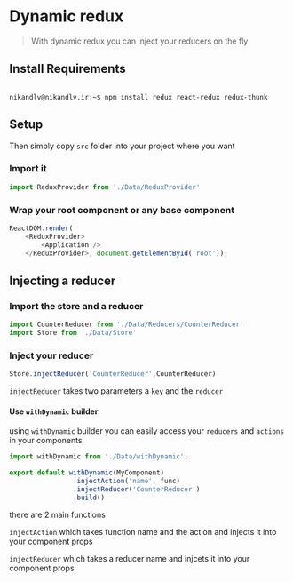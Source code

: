 # Dynamic redux

> With dynamic redux you can inject your reducers on the fly

## Install Requirements

```console

nikandlv@nikandlv.ir:~$ npm install redux react-redux redux-thunk

```
## Setup

Then simply copy `src` folder into your project where you want

### Import it

```javascript
import ReduxProvider from './Data/ReduxProvider'
```

### Wrap your root component or any base component

```javascript
ReactDOM.render(
    <ReduxProvider>
        <Application />
    </ReduxProvider>, document.getElementById('root'));
```

## Injecting a reducer

### Import the store and a reducer

```javascript
import CounterReducer from './Data/Reducers/CounterReducer'
import Store from './Data/Store'
```

### Inject your reducer

```javascript
Store.injectReducer('CounterReducer',CounterReducer)
```

`injectReducer` takes two parameters a `key` and the `reducer`

#### Use `withDynamic` builder

using `withDynamic` builder you can easily access your `reducers` and `actions` in your components

```javascript
import withDynamic from './Data/withDynamic';

export default withDynamic(MyComponent)
                .injectAction('name', func)
                .injectReducer('CounterReducer')
                .build()
```

there are 2 main functions

`injectAction` which takes function name and the action and injects it into your component props

`injectReducer` which takes a reducer name and injcets it into your component props
